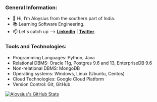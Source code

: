 ### General Information:

- :wave: Hi, I’m Aloysius from the southern part of India.
- :books: Learning Software Engineering.
- :mailbox: Let's catch up --> [**LinkedIn**](https://www.linkedin.com/in/aloysius-vidhun-mon) | [**Twitter**](https://twitter.com/aloysius_05).


### Tools and Technologies:

- Programming Languages: Python, Java
- Relational DBMS: Oracle 11g, Postgres 9.6 and 13, EnterpriseDB 9.6
- Non-relational DBMS: MongoDB
- Operating systems: Windows, Linux (Ubuntu, Centos)
- Cloud Technologies: Google Cloud Platform
- Version Control: Git, GitHub

[![Aloysius's GitHub Stats](https://github-readme-stats.vercel.app/api?username=Trojan0101&hide=contribs,prs&show_icons=true&theme=tokyonight)](https://github.com/Trojan0101)

<!---
Trojan0101/Trojan0101 is a ✨ special ✨ repository because its `README.md` (this file) appears on your GitHub profile.
You can click the Preview link to take a look at your changes.
--->
